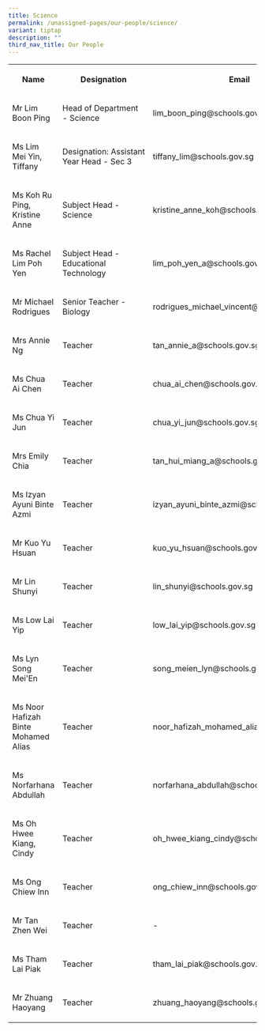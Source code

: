 ```yaml
---
title: Science
permalink: /unassigned-pages/our-people/science/
variant: tiptap
description: ""
third_nav_title: Our People
---
```

<p></p><table><tbody><tr><th rowspan="1" colspan="1"><p>Name</p></th><th rowspan="1" colspan="1"><p>Designation</p></th><th rowspan="1" colspan="1"><p>Email</p></th></tr><tr><td rowspan="1" colspan="1"><p>Mr Lim Boon Ping</p></td><td rowspan="1" colspan="1"><p>Head of Department - Science</p></td><td rowspan="1" colspan="1"><p>lim_boon_ping@schools.gov.sg</p></td></tr><tr><td rowspan="1" colspan="1"><p>Ms Lim Mei Yin, Tiffany</p></td><td rowspan="1" colspan="1"><p>Designation:&nbsp;Assistant Year Head - Sec 3</p></td><td rowspan="1" colspan="1"><p>tiffany_lim@schools.gov.sg</p></td></tr><tr><td rowspan="1" colspan="1"><p>Ms Koh Ru Ping, Kristine Anne</p></td><td rowspan="1" colspan="1"><p>Subject Head - Science</p></td><td rowspan="1" colspan="1"><p>kristine_anne_koh@schools.gov.sg</p></td></tr><tr><td rowspan="1" colspan="1"><p>Ms Rachel Lim Poh Yen</p></td><td rowspan="1" colspan="1"><p>Subject Head - Educational Technology</p></td><td rowspan="1" colspan="1"><p>lim_poh_yen_a@schools.gov.sg</p></td></tr><tr><td rowspan="1" colspan="1"><p>Mr Michael Rodrigues</p></td><td rowspan="1" colspan="1"><p>Senior Teacher - Biology</p></td><td rowspan="1" colspan="1"><p>rodrigues_michael_vincent@schools.gov.sg</p></td></tr><tr><td rowspan="1" colspan="1"><p>Mrs Annie Ng</p></td><td rowspan="1" colspan="1"><p>Teacher</p></td><td rowspan="1" colspan="1"><p>tan_annie_a@schools.gov.sg</p></td></tr><tr><td rowspan="1" colspan="1"><p>Ms Chua Ai Chen</p></td><td rowspan="1" colspan="1"><p>Teacher</p></td><td rowspan="1" colspan="1"><p>chua_ai_chen@schools.gov.sg</p></td></tr><tr><td rowspan="1" colspan="1"><p>Ms Chua Yi Jun</p></td><td rowspan="1" colspan="1"><p>Teacher</p></td><td rowspan="1" colspan="1"><p>chua_yi_jun@schools.gov.sg</p></td></tr><tr><td rowspan="1" colspan="1"><p>Mrs Emily Chia</p></td><td rowspan="1" colspan="1"><p>Teacher</p></td><td rowspan="1" colspan="1"><p>tan_hui_miang_a@schools.gov.sg</p></td></tr><tr><td rowspan="1" colspan="1"><p>Ms Izyan Ayuni Binte Azmi</p></td><td rowspan="1" colspan="1"><p>Teacher</p></td><td rowspan="1" colspan="1"><p>izyan_ayuni_binte_azmi@schools.gov.sg</p></td></tr><tr><td rowspan="1" colspan="1"><p>Mr Kuo Yu Hsuan</p></td><td rowspan="1" colspan="1"><p>Teacher</p></td><td rowspan="1" colspan="1"><p>kuo_yu_hsuan@schools.gov.sg</p></td></tr><tr><td rowspan="1" colspan="1"><p>Mr Lin Shunyi</p></td><td rowspan="1" colspan="1"><p>Teacher</p></td><td rowspan="1" colspan="1"><p>lin_shunyi@schools.gov.sg</p></td></tr><tr><td rowspan="1" colspan="1"><p>Ms Low Lai Yip</p></td><td rowspan="1" colspan="1"><p>Teacher</p></td><td rowspan="1" colspan="1"><p>low_lai_yip@schools.gov.sg</p></td></tr><tr><td rowspan="1" colspan="1"><p>Ms Lyn Song Mei'En</p></td><td rowspan="1" colspan="1"><p>Teacher</p></td><td rowspan="1" colspan="1"><p>song_meien_lyn@schools.gov.sg</p></td></tr><tr><td rowspan="1" colspan="1"><p>Ms Noor Hafizah Binte Mohamed Alias</p></td><td rowspan="1" colspan="1"><p>Teacher</p></td><td rowspan="1" colspan="1"><p>noor_hafizah_mohamed_alias@schools.gov.sg</p></td></tr><tr><td rowspan="1" colspan="1"><p>Ms Norfarhana Abdullah</p></td><td rowspan="1" colspan="1"><p>Teacher</p></td><td rowspan="1" colspan="1"><p>norfarhana_abdullah@schools.gov.sg</p></td></tr><tr><td rowspan="1" colspan="1"><p>Ms Oh Hwee Kiang, Cindy</p></td><td rowspan="1" colspan="1"><p>Teacher</p></td><td rowspan="1" colspan="1"><p>oh_hwee_kiang_cindy@schools.gov.sg</p></td></tr><tr><td rowspan="1" colspan="1"><p>Ms Ong Chiew Inn</p></td><td rowspan="1" colspan="1"><p>Teacher</p></td><td rowspan="1" colspan="1"><p>ong_chiew_inn@schools.gov.sg</p></td></tr><tr><td rowspan="1" colspan="1"><p>Mr Tan Zhen Wei</p></td><td rowspan="1" colspan="1"><p>Teacher</p></td><td rowspan="1" colspan="1"><p> -</p></td></tr><tr><td rowspan="1" colspan="1"><p>Ms Tham Lai Piak</p></td><td rowspan="1" colspan="1"><p>Teacher</p></td><td rowspan="1" colspan="1"><p>tham_lai_piak@schools.gov.sg</p></td></tr><tr><td rowspan="1" colspan="1"><p>Mr Zhuang Haoyang</p></td><td rowspan="1" colspan="1"><p>Teacher</p></td><td rowspan="1" colspan="1"><p>zhuang_haoyang@schools.gov.sg</p></td></tr></tbody></table><p></p>